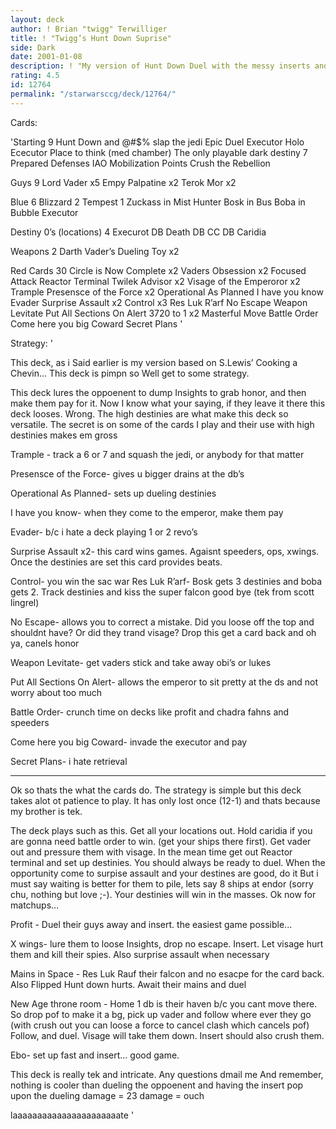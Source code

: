 ```yaml
---
layout: deck
author: ! Brian "twigg" Terwilliger
title: ! "Twigg’s Hunt Down Suprise"
side: Dark
date: 2001-01-08
description: ! "My version of Hunt Down Duel with the messy inserts and causes the opponent Damagae, damage, damage.  Original Idea goes to S.Lewis and how to cook a chevin..."
rating: 4.5
id: 12764
permalink: "/starwarsccg/deck/12764/"
---
```

Cards: 

'Starting 9
Hunt Down and @#$% slap the jedi
Epic Duel
Executor Holo
Ececutor Place to think (med chamber)
The only playable dark destiny 7
Prepared Defenses
IAO
Mobilization Points
Crush the Rebellion

Guys 9
Lord Vader x5
Empy Palpatine x2
Terok Mor x2

Blue 6
Blizzard 2
Tempest 1
Zuckass in Mist Hunter
Bosk in Bus
Boba in Bubble
Executor

Destiny 0’s (locations) 4
Execurot DB
Death DB
CC DB
Caridia

Weapons 2
Darth Vader’s Dueling Toy x2

Red Cards 30
Circle is Now Complete x2
Vaders Obsession x2
Focused Attack
Reactor Terminal
Twilek Advisor x2
Visage of the Emperoror x2
Trample
Presensce of the Force x2
Operational As Planned
I have you know
Evader
Surprise Assault x2
Control x3
Res Luk R’arf
No Escape
Weapon Levitate
Put All Sections On Alert
3720 to 1 x2
Masterful Move
Battle Order
Come here you big Coward
Secret Plans '

Strategy: '

This deck, as i Said earlier is my version based on S.Lewis’ Cooking a Chevin... This deck is pimpn so Well get to some strategy.

This deck lures the oppoenent to dump Insights to  grab honor, and then make them pay for it.  Now I know what your saying, if they leave it there this deck looses.   Wrong.  The high destinies are what make this deck so versatile.  The secret is on some of the cards I play and their use with high destinies makes em gross



Trample - track a 6 or 7 and squash the jedi, or anybody for that matter

Presensce of the Force- gives u bigger drains at the db’s

Operational As Planned- sets up dueling destinies

I have you know- when they come to the emperor, make them pay

Evader- b/c i hate a deck playing 1 or 2 revo’s

Surprise Assault x2- this card wins games.  Agaisnt speeders, ops, xwings.  Once the destinies are set this card provides beats.

Control- you win the sac war
Res Luk R’arf- Bosk gets 3 destinies and boba gets 2.  Track destinies and kiss the super falcon good bye (tek from scott lingrel)

No Escape- allows you to correct a mistake.  Did you loose off the top and shouldnt have?  Or did they trand visage?  Drop this get a card back and oh ya, canels honor

Weapon Levitate- get vaders stick and take away obi’s or lukes

Put All Sections On Alert- allows the emperor to sit pretty at the ds and not worry about too much

Battle Order- crunch time on decks like profit and chadra fahns and speeders

Come here you big Coward- invade the executor and pay

Secret Plans- i hate retrieval


*********


Ok so thats the what the cards do.  The strategy is simple but this deck takes alot ot patience to play.  It has only lost once (12-1) and thats because my brother is tek.

The deck plays such as this.  Get all your locations out.  Hold caridia if you are gonna need battle order to win. (get your ships there first).  Get vader out and pressure them with visage.	In the mean time get out Reactor terminal and set up destinies.  You should always be ready to duel.  When the opportunity come to surpise assault and your destines are good, do it	But i must say waiting is better for them to pile, lets say 8 ships at endor (sorry chu, nothing but love ;-).  Your destinies will win in the masses. Ok now for matchups...

Profit - Duel their guys away and insert.  the easiest game possible...

X wings- lure them to loose Insights, drop no escape. Insert.  Let visage hurt them and kill their spies.  Also surprise assault when necessary

Mains in Space - Res Luk Rauf their falcon and no esacpe for the card back.  Also Flipped Hunt down hurts.  Await their mains and duel

New Age throne room - Home 1 db is their haven b/c you cant move there.  So drop pof to make it a bg, pick up vader and follow where ever they go (with crush out you can loose a force to cancel clash which cancels pof)  Follow, and duel.  Visage will take them down.  Insert should also crush them.

Ebo- set up fast and insert... good game.

This deck is really tek and intricate.	Any questions dmail me  And remember, nothing is cooler than dueling the oppoenent and having the insert pop upon the dueling damage = 23 damage = ouch

laaaaaaaaaaaaaaaaaaaaaate
'
